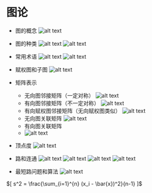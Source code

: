 # 图论

- 图的概念
![alt text](<Image/image copy.png>)

- 图的种类
![alt text](Image/image.png)
![alt text](Image/image-1.png)

- 常用术语
![alt text](Image/image-2.png)
![alt text](Image/image-3.png)

- 赋权图和子图
![alt text](Image/image-4.png)

- 矩阵表示
    - 无向图邻接矩阵（一定对称）
    ![alt text](Image/image-5.png)
    - 有向图邻接矩阵（不一定对称）
    ![alt text](Image/image-6.png)
    - 有向赋权图邻接矩阵（无向赋权图类似）
    ![alt text](Image/image-7.png)
    - 无向图关联矩阵
    ![alt text](Image/image-8.png)
    - 有向图关联矩阵
    - ![alt text](Image/image-9.png)
- 顶点度
    ![alt text](Image/image-10.png)
- 路和连通
![alt text](Image/image-11.png)
![alt text](Image/image-12.png)
![alt text](Image/image-13.png)
![alt text](Image/image-14.png)
- 最短路问题和算法
![alt text](Image/image-15.png)



$[ s^2 = \frac{\sum_{i=1}^{n} (x_i - \bar{x})^2}{n-1} ]$